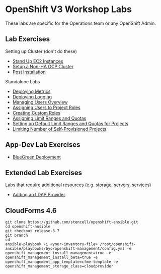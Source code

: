 # OpenShift V3 Workshop Labs

These labs are specific for the Operations team or any OpenShift Admin.

## Lab Exercises 

Setting up Cluster (don't do these)

* [Stand Up EC2 Instances](standing_up_hosts_on_ec2.md)
* [Setup a Non-HA OCP Cluster](setting_up_nonha_ocp_cluster.md)
* [Post Installation](using_ootb_cockpit.md)

Standalone Labs

* [Deploying Metrics](deploying_metrics.md)
* [Deploying Logging](aggr_logging.md)
* [Managing Users Overview](managing_users_overview.md)
* [Assigning Users to Project Roles](assigning_users_to_project_roles.md)
* [Creating Custom Roles](creating_custom_roles.md)
* [Assigning Limit Ranges and Quotas](assigning_limit_ranges_and_quotas.md)
* [Setting up Default Limit Ranges and Quotas for Projects](setting_up_default_limit_ranges_and_quotas_for_projects.md)
* [Limiting Number of Self-Provisioned Projects](limiting_number_of_self-provisioned_projects.md)

## App-Dev Lab Exercises

* [BlueGreen Deployment](https://github.com/RedHatWorkshops/openshiftv3-workshop/blob/master/9_Blue_Green_Deployments.adoc)

## Extended Lab Exercises 

Labs that require additional resources (e.g. storage, servers, services)

* [Adding an LDAP Provider](adding_an_ldap_provider.md)

## CloudForms 4.6

```
git clone https://github.com/stencell/openshift-ansible.git
cd openshift-ansible
git checkout release-3.7
git branch
cd
ansible-playbook -i <your-inventory-file> /root/openshift-ansible/playbooks/byo/openshift-management/config.yml -e openshift_management_install_management=true -e openshift_management_install_beta=true -e openshift_management_app_template=cfme-template -e openshift_management_storage_class=cloudprovider
```
